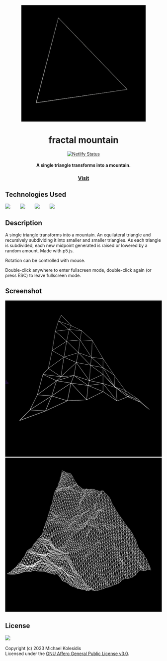 <div align="center">
  <img src="./assets/fractal-mountain-01.gif" width="400px">
  <h1>fractal mountain</h1>
  
  [![Netlify Status](https://api.netlify.com/api/v1/badges/230b9457-1953-46ba-be24-2eb1fd485983/deploy-status)](https://app.netlify.com/sites/perlin-landscape/deploys)

  <h4>A single triangle transforms into a mountain.</h4>

  <h3><a href="https://perlin-landscape.netlify.app/">Visit</a></h3>
</div>
  


## Technologies Used

<a href="https://p5js.org/"><img src="https://github.com/michaelkolesidis/tech-icons/blob/main/icons/p5js/p5js.svg" height="50px"/></a>
&nbsp;&nbsp;&nbsp;&nbsp;&nbsp;&nbsp;
<a href="https://en.wikipedia.org/wiki/JavaScript"><img src="https://github.com/michaelkolesidis/tech-icons/blob/main/icons/javascript/javascript-original.svg" height="50px" /></a>
&nbsp;&nbsp;&nbsp;&nbsp;&nbsp;&nbsp;
<a href="https://en.wikipedia.org/wiki/CSS"><img src="https://github.com/michaelkolesidis/tech-icons/blob/main/icons/css3/css3-plain.svg" height="50px" /></a>
&nbsp;&nbsp;&nbsp;&nbsp;&nbsp;&nbsp;
<img src="https://github.com/michaelkolesidis/tech-icons/blob/main/icons/html5/html5-plain.svg" height="50px" />
&nbsp;&nbsp;&nbsp;&nbsp;&nbsp;&nbsp;



## Description

A single triangle transforms into a mountain. An equilateral triangle and recursively subdividing it into smaller and smaller triangles. As each triangle is subdivided, each new midpoint generated is raised or lowered by a random amount. Made with p5.js.

Rotation can be controlled with mouse.

Double-click anywhere to enter fullscreen mode, double-click again (or press ESC) to leave fullscreen mode.



## Screenshot

<img src="./assets/screenshot-1.png" width="700px">
<img src="./assets/screenshot-2.png" width="700px">



## License

<a href="https://www.gnu.org/licenses/agpl-3.0.html"><img src="https://upload.wikimedia.org/wikipedia/commons/0/06/AGPLv3_Logo.svg" height="100px" /></a>

Copyright (c) 2023 Michael Kolesidis<br>
Licensed under the [GNU Affero General Public License v3.0](https://www.gnu.org/licenses/agpl-3.0.html).
